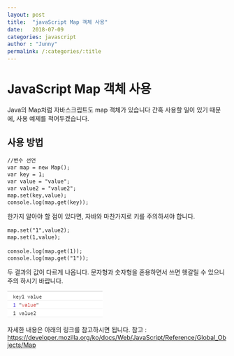 ```yaml
---
layout: post
title:  "javaScript Map 객체 사용"
date:   2018-07-09
categories: javascript
author : "Junny"
permalink: /:categories/:title
---
```


# JavaScript Map 객체 사용
 
 Java의  Map처럼 자바스크립트도 map 객체가 있습니다
 간혹 사용할 일이 있기 때문에, 사용 예제를 적어두겠습니다.

## 사용 방법
~~~
//변수 선언
var map = new Map();
var key = 1;
var value = "value";
var value2 = "value2";
map.set(key,value);
console.log(map.get(key));
~~~
한가지 알아야 할 점이 있다면, 자바와 마찬가지로 키를 주의하셔야 합니다.

~~~
map.set("1",value2);
map.set(1,value);

console.log(map.get(1));
console.log(map.get("1"));
~~~
두 결과의 값이 다르게 나옵니다.  문자형과 숫자형을 혼용하면서 쓰면 헷갈릴 수 있으니 주의 하시기 바랍니다.

![map 결과](/assets/image/javascript/map/map.png)

자세한 내용은 아래의 링크를 참고하시면 됩니다.
참고 : https://developer.mozilla.org/ko/docs/Web/JavaScript/Reference/Global_Objects/Map